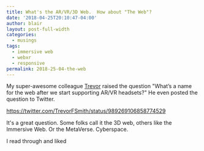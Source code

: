 ```yaml
---
title: What's the AR/VR/3D Web.  How about "The Web"?
date: '2018-04-25T20:10:47-04:00'
author: blair
layout: post-full-width
categories:
  - musings
tags:
  - immersive web
  - webxr
  - responsive
permalink: 2018-25-04-the-web
---
```

My super-awesome colleague [Trevor](https://trevor.smith.name/) raised the question  "What’s a name for the web after we start supporting AR/VR headsets?"   He even posted the question to Twitter.

https://twitter.com/TrevorFSmith/status/989269106858774529

It's a great question.  Some folks call it the 3D web, others like the Immersive Web.  Or the MetaVerse.  Cyberspace.

I read through and liked

